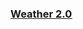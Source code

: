 ### <span style="text-decoration: underline;">[Weather 2.0](https://new-weather2.netlify.app/)</span>

